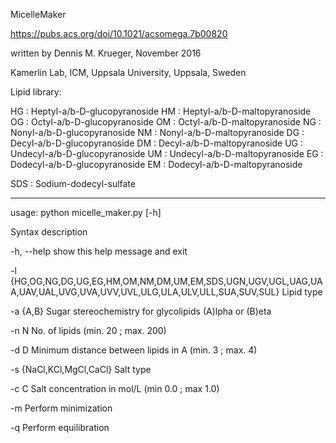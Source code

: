 MicelleMaker

https://pubs.acs.org/doi/10.1021/acsomega.7b00820

written by Dennis M. Krueger, November 2016

Kamerlin Lab, ICM, Uppsala University, Uppsala, Sweden


Lipid library:

HG : Heptyl-a/b-D-glucopyranoside
HM : Heptyl-a/b-D-maltopyranoside
OG : Octyl-a/b-D-glucopyranoside
OM : Octyl-a/b-D-maltopyranoside
NG : Nonyl-a/b-D-glucopyranoside
NM : Nonyl-a/b-D-maltopyranoside
DG : Decyl-a/b-D-glucopyranoside
DM : Decyl-a/b-D-maltopyranoside
UG : Undecyl-a/b-D-glucopyranoside
UM : Undecyl-a/b-D-maltopyranoside
EG : Dodecyl-a/b-D-glucopyranoside
EM : Dodecyl-a/b-D-maltopyranoside
  
SDS : Sodium-dodecyl-sulfate
  
*************************************************************************
  
usage: python micelle_maker.py [-h] 

Syntax description

-h, --help	show this help message and exit

-l	{HG,OG,NG,DG,UG,EG,HM,OM,NM,DM,UM,EM,SDS,UGN,UGV,UGL,UAG,UAA,UAV,UAL,UVG,UVA,UVV,UVL,ULG,ULA,ULV,ULL,SUA,SUV,SUL}	Lipid type

-a	{A,B}	Sugar stereochemistry for glycolipids (A)lpha or (B)eta

-n N	No. of lipids (min. 20 ; max. 200)

-d D	Minimum distance between lipids in A (min. 3 ; max. 4)

-s	{NaCl,KCl,MgCl,CaCl}	Salt type

-c C	Salt concentration in mol/L (min 0.0 ; max 1.0)

-m	Perform minimization

-q	Perform equilibration
